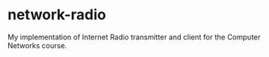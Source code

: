 # network-radio
My implementation of Internet Radio transmitter and client for the Computer Networks course.
